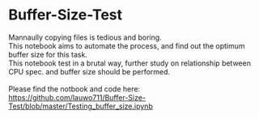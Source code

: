 # Buffer-Size-Test
Mannaully copying files is tedious and boring.<BR>
This notebook aims to automate the process, and find out the optimum buffer size for this task.<BR>
This notebook test in a brutal way, further study on relationship between CPU spec. and buffer size should be performed.<BR><BR>
Please find the notbook and code here:<BR>
https://github.com/lauwo711/Buffer-Size-Test/blob/master/Testing_buffer_size.ipynb
